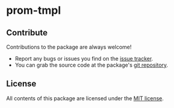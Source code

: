 # prom-tmpl

## Contribute

Contributions to the package are always welcome!

* Report any bugs or issues you find on the [issue tracker](https://github.com/prom-client-net/prom-tmpl/issues).
* You can grab the source code at the package's [git repository](https://github.com/prom-client-net/prom-tmpl).

## License

All contents of this package are licensed under the [MIT license](https://opensource.org/licenses/MIT).
